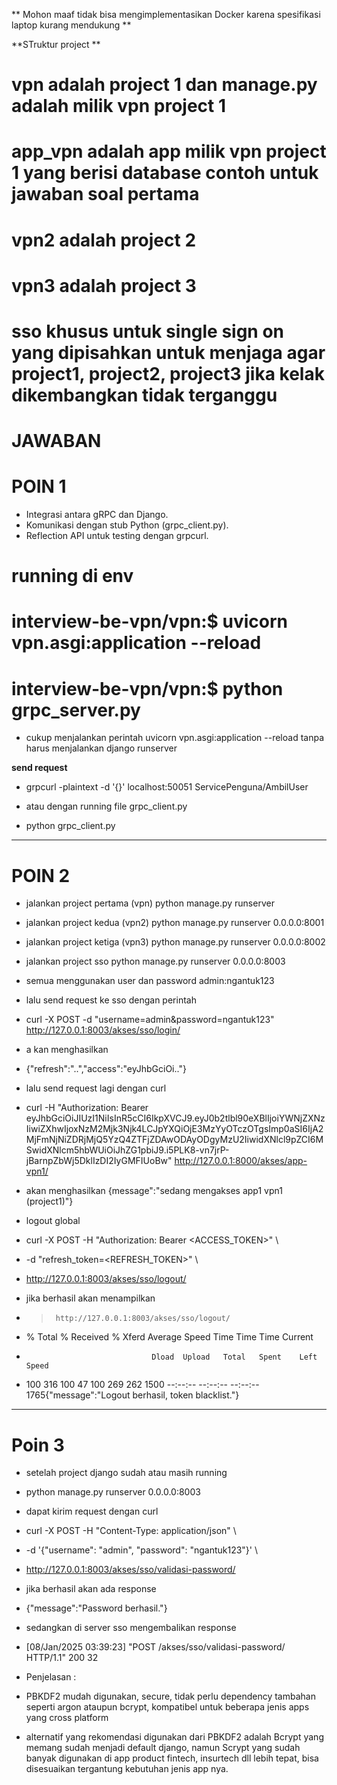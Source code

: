 ** Mohon maaf tidak bisa mengimplementasikan Docker karena spesifikasi laptop kurang mendukung **

**STruktur project **

# vpn adalah project 1 dan manage.py adalah milik vpn project 1
# app_vpn adalah app milik vpn project 1 yang berisi database contoh untuk jawaban soal pertama
# vpn2 adalah project 2
# vpn3 adalah project 3
# sso khusus untuk single sign on yang dipisahkan untuk menjaga agar project1, project2, project3 jika kelak dikembangkan tidak terganggu


# JAWABAN 

# POIN 1

- Integrasi antara gRPC dan Django.
- Komunikasi dengan stub Python (grpc_client.py).
- Reflection API untuk testing dengan grpcurl.

# running di env

# interview-be-vpn/vpn:$ uvicorn vpn.asgi:application --reload
# interview-be-vpn/vpn:$ python grpc_server.py 

- cukup menjalankan perintah uvicorn vpn.asgi:application --reload tanpa harus menjalankan django runserver

**send request**

- grpcurl -plaintext -d '{}' localhost:50051 ServicePenguna/AmbilUser
- atau dengan running file grpc_client.py 

- python grpc_client.py 

-------------

# POIN 2

- jalankan project pertama (vpn) python manage.py runserver 
- jalankan project kedua (vpn2) python manage.py runserver 0.0.0.0:8001
- jalankan project ketiga (vpn3) python manage.py runserver 0.0.0.0:8002
- jalankan project sso python manage.py runserver 0.0.0.0:8003
- semua menggunakan user dan password admin:ngantuk123
- lalu send request ke sso dengan perintah 
- curl -X POST -d "username=admin&password=ngantuk123" http://127.0.0.1:8003/akses/sso/login/
- a kan menghasilkan 
- {"refresh":"..","access":"eyJhbGciOi.."}
- lalu send request lagi dengan curl 
- curl -H "Authorization: Bearer eyJhbGciOiJIUzI1NiIsInR5cCI6IkpXVCJ9.eyJ0b2tlbl90eXBlIjoiYWNjZXNzIiwiZXhwIjoxNzM2Mjk3Njk4LCJpYXQiOjE3MzYyOTczOTgsImp0aSI6IjA2MjFmNjNiZDRjMjQ5YzQ4ZTFjZDAwODAyODgyMzU2IiwidXNlcl9pZCI6MSwidXNlcm5hbWUiOiJhZG1pbiJ9.i5PLK8-vn7jrP-jBarnpZbWj5DklIzDI2IyGMFIUoBw" http://127.0.0.1:8000/akses/app-vpn1/

- akan menghasilkan {message":"sedang mengakses app1 vpn1 (project1)"}

- logout global 
- curl -X POST -H "Authorization: Bearer <ACCESS_TOKEN>" \
-    -d "refresh_token=<REFRESH_TOKEN>" \
-    http://127.0.0.1:8003/akses/sso/logout/	 

- jika berhasil akan menampilkan 
- >      http://127.0.0.1:8003/akses/sso/logout/
-  % Total    % Received % Xferd  Average Speed   Time    Time     Time  Current
-                                 Dload  Upload   Total   Spent    Left  Speed
- 100   316  100    47  100   269    262   1500 --:--:-- --:--:-- --:--:--  1765{"message":"Logout berhasil, token blacklist."}

-------------

# Poin 3
- setelah project django sudah atau masih running 
- python manage.py runserver 0.0.0.0:8003
- dapat kirim request dengan curl 
- curl -X POST -H "Content-Type: application/json" \
-   -d '{"username": "admin", "password": "ngantuk123"}' \
-   http://127.0.0.1:8003/akses/sso/validasi-password/

- jika berhasil akan ada response 
- {"message":"Password berhasil."}
- sedangkan di server sso mengembalikan response 
- [08/Jan/2025 03:39:23] "POST /akses/sso/validasi-password/ HTTP/1.1" 200 32

- Penjelasan : 
- PBKDF2 mudah digunakan, secure, tidak perlu dependency tambahan seperti argon ataupun bcrypt, kompatibel untuk beberapa jenis apps yang cross platform
- alternatif yang rekomendasi digunakan dari PBKDF2 adalah Bcrypt yang memang sudah menjadi default django, namun Scrypt yang sudah banyak digunakan di app product fintech, insurtech dll lebih tepat, bisa disesuaikan tergantung kebutuhan jenis app nya.